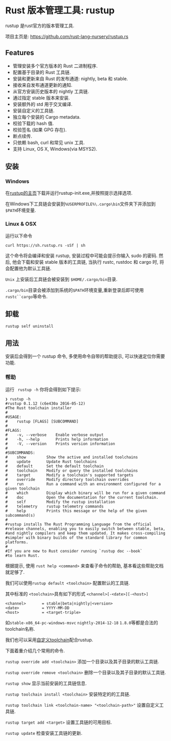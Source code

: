 # Rust 版本管理工具: rustup

rustup 是rust官方的版本管理工具.

项目主页是: <https://github.com/rust-lang-nursery/rustup.rs>

## Features

* 管理安装多个官方版本的 Rust 二进制程序.
* 配置基于目录的 Rust 工具链.
* 安装和更新来自 Rust 的发布通道: nightly, beta 和 stable.
* 接收来自发布通道更新的通知.
* 从官方安装历史版本的 nightly 工具链.
* 通过指定 stable 版本来安装.
* 安装额外的 std 用于交叉编译.
* 安装自定义的工具链.
* 独立每个安装的 Cargo metadata.
* 校验下载的 hash 值.
* 校验签名 (如果 GPG 存在).
* 断点续传.
* 只依赖 bash, curl 和常见 unix 工具.
* 支持 Linux, OS X, Windows(via MSYS2).

## 安装

### Windows

在[rustup的主页](www.rustup.rs)下载并运行rustup-init.exe,并按照提示选择选项.

在Windows下工具链会安装到`%USERPROFILE%\.cargo\bin`文件夹下并添加到`$PATH`环境变量.

### Linux & OSX

运行以下命令

```
curl https://sh.rustup.rs -sSf | sh
```

这个命令将会编译和安装 rustup, 安装过程中可能会提示你输入 sudo 的密码. 然后, 他会下载和安装 stable 版本的工具链, 当执行 rustc, rustdoc 和 cargo 时, 将会配置他为默认工具链.

`Unix` 上安装后工具链会被安装到 `$HOME/.cargo/bin`目录.

`.cargo/bin`目录会被添加到系统的`$PATH`环境变量,重新登录后即可使用`rustc``cargo`等命令.

## 卸载

```
rustup self uninstall
```

## 用法

安装后会得到一个 rustup 命令, 多使用命令自带的帮助提示, 可以快速定位你需要功能.

### 帮助

运行 ` rustup -h` 你将会得到如下提示:

```
❯ rustup -h
#rustup 0.1.12 (c6e430a 2016-05-12)
#The Rust toolchain installer
#
#USAGE:
#    rustup [FLAGS] [SUBCOMMAND]
#
#FLAGS:
#    -v, --verbose    Enable verbose output
#    -h, --help       Prints help information
#    -V, --version    Prints version information
#
#SUBCOMMANDS:
#    show         Show the active and installed toolchains
#    update       Update Rust toolchains
#    default      Set the default toolchain
#    toolchain    Modify or query the installed toolchains
#    target       Modify a toolchain's supported targets
#    override     Modify directory toolchain overrides
#    run          Run a command with an environment configured for a given toolchain
#    which        Display which binary will be run for a given command
#    doc          Open the documentation for the current toolchain.
#    self         Modify the rustup installation
#    telemetry    rustup telemetry commands
#    help         Prints this message or the help of the given subcommand(s)
#
#rustup installs The Rust Programming Language from the official
#release channels, enabling you to easily switch between stable, beta,
#and nightly compilers and keep them updated. It makes cross-compiling
#simpler with binary builds of the standard library for common platforms.
#
#If you are new to Rust consider running `rustup doc --book`
#to learn Rust.

```

根据提示, 使用 `rust help <command>` 来查看子命令的帮助, 基本看这些帮助文档就足够了.

我们可以使用`rustup default <toolchain>` 配置默认的工具链.

其中标准的 `<toolchain>`具有如下的形式
`<channel>[-<date>][-<host>]`

```
<channel>       = stable|beta|nightly|<version>
<date>          = YYYY-MM-DD
<host>          = <target-triple>
```
如`stable-x86_64-pc-windows-msvc` `nightly-2014-12-18` `1.8.0`等都是合法的toolchain名称.

我们也可以采用[自定义toolchain](https://github.com/rust-lang-nursery/rustup.rs#working-with-custom-toolchains)配合rustup.

下面着重介绍几个常用的命令.

`rustup override add <toolchain>` 添加一个目录以及其子目录的默认工具链.

`rustup override remove <toolchain>` 删除一个目录以及其子目录的默认工具链.

`rustup show` 显示当前安装的工具链信息.

`rustup toolchain install <toolchain>` 安装特定的的工具链.

`rustup toolchain link <toolchain-name> "<toolchain-path>"` 设置自定义工具链.

`rustup target add <target>` 设置工具链的可用目标.

`rustup update` 检查安装工具链的更新.
